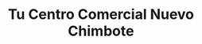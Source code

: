 ---
title: "Tu Centro Comercial Nuevo Chimbote"
url: /nuevo-chimbote/tu-centro-comercial-nuevo-chimbote/
shop: general
---